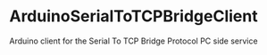 # ArduinoSerialToTCPBridgeClient
Arduino client for the Serial To TCP Bridge Protocol PC side service
